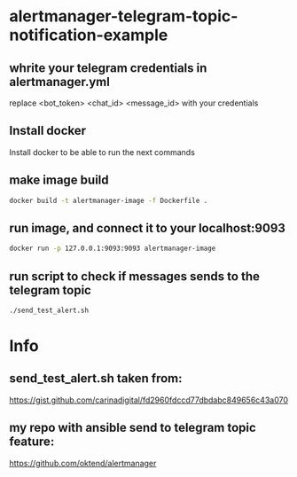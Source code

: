 # alertmanager-telegram-topic-notification-example

## whrite your telegram credentials in alertmanager.yml
replace <bot_token> <chat_id> <message_id> with your credentials

## Install docker
Install docker to be able to run the next commands
## make image build
```bash
docker build -t alertmanager-image -f Dockerfile .
```
## run image, and connect it to your localhost:9093
```bash
docker run -p 127.0.0.1:9093:9093 alertmanager-image
```
## run script to check if messages sends to the telegram topic
```bash
./send_test_alert.sh 
```
# Info
## send_test_alert.sh taken from: 
https://gist.github.com/carinadigital/fd2960fdccd77dbdabc849656c43a070

## my repo with ansible send to telegram topic feature:
https://github.com/oktend/alertmanager